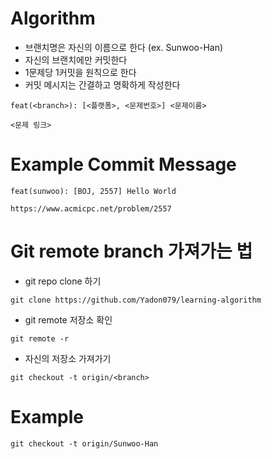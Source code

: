 # Algorithm

* 브랜치명은 자신의 이름으로 한다 (ex. Sunwoo-Han)
* 자신의 브랜치에만 커밋한다
* 1문제당 1커밋을 원칙으로 한다
* 커밋 메시지는 간결하고 명확하게 작성한다

```
feat(<branch>): [<플랫폼>, <문제번호>] <문제이름>

<문제 링크>
``` 

# Example Commit Message
```
feat(sunwoo): [BOJ, 2557] Hello World

https://www.acmicpc.net/problem/2557
```


# Git remote branch 가져가는 법

* git repo clone 하기

```
git clone https://github.com/Yadon079/learning-algorithm
```

* git remote 저장소 확인

```
git remote -r
```

* 자신의 저장소 가져가기

```
git checkout -t origin/<branch>
```

# Example

```
git checkout -t origin/Sunwoo-Han
```
